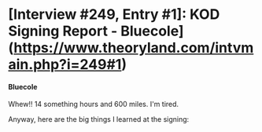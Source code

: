 # [Interview #249, Entry #1]: KOD Signing Report - Bluecole](https://www.theoryland.com/intvmain.php?i=249#1)

#### Bluecole

Whew!! 14 something hours and 600 miles. I'm tired.

Anyway, here are the big things I learned at the signing:

